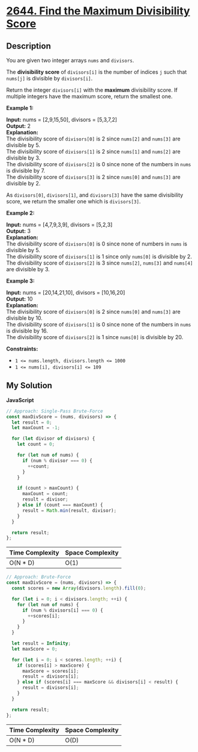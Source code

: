 # [2644. Find the Maximum Divisibility Score](https://leetcode.com/problems/find-the-maximum-divisibility-score)

## Description

You are given two integer arrays `nums` and `divisors`.

The **divisibility score** of `divisors[i]` is the number of indices `j` such that `nums[j]` is divisible by `divisors[i]`.

Return the integer `divisors[i]` with the **maximum** divisibility score. If multiple integers have the maximum score, return the smallest one.

**Example 1:**

**Input:** nums = \[2,9,15,50\], divisors = \[5,3,7,2\]  
**Output:** 2  
**Explanation:**  
The divisibility score of `divisors[0]` is 2 since `nums[2]` and `nums[3]` are divisible by 5.  
The divisibility score of `divisors[1]` is 2 since `nums[1]` and `nums[2]` are divisible by 3.  
The divisibility score of `divisors[2]` is 0 since none of the numbers in `nums` is divisible by 7.  
The divisibility score of `divisors[3]` is 2 since `nums[0]` and `nums[3]` are divisible by 2.

As `divisors[0]`, `divisors[1]`, and `divisors[3]` have the same divisibility score, we return the smaller one which is `divisors[3]`.

**Example 2:**

**Input:** nums = \[4,7,9,3,9\], divisors = \[5,2,3\]  
**Output:** 3  
**Explanation:**  
The divisibility score of `divisors[0]` is 0 since none of numbers in `nums` is divisible by 5.  
The divisibility score of `divisors[1]` is 1 since only `nums[0]` is divisible by 2.  
The divisibility score of `divisors[2]` is 3 since `nums[2]`, `nums[3]` and `nums[4]` are divisible by 3.

**Example 3:**

**Input:** nums = \[20,14,21,10\], divisors = \[10,16,20\]  
**Output:** 10  
**Explanation:**  
The divisibility score of `divisors[0]` is 2 since `nums[0]` and `nums[3]` are divisible by 10.  
The divisibility score of `divisors[1]` is 0 since none of the numbers in `nums` is divisible by 16.  
The divisibility score of `divisors[2]` is 1 since `nums[0]` is divisible by 20.

**Constraints:**

- `1 <= nums.length, divisors.length <= 1000`
- `1 <= nums[i], divisors[i] <= 109`

## My Solution

**JavaScript**

```js
// Approach: Single-Pass Brute-Force
const maxDivScore = (nums, divisors) => {
  let result = 0;
  let maxCount = -1;

  for (let divisor of divisors) {
    let count = 0;

    for (let num of nums) {
      if (num % divisor === 0) {
        ++count;
      }
    }

    if (count > maxCount) {
      maxCount = count;
      result = divisor;
    } else if (count === maxCount) {
      result = Math.min(result, divisor);
    }
  }

  return result;
};
```

| Time Complexity | Space Complexity |
| --------------- | ---------------- |
| O(N \* D)       | O(1)             |

```js
// Approach: Brute-Force
const maxDivScore = (nums, divisors) => {
  const scores = new Array(divisors.length).fill(0);

  for (let i = 0; i < divisors.length; ++i) {
    for (let num of nums) {
      if (num % divisors[i] === 0) {
        ++scores[i];
      }
    }
  }

  let result = Infinity;
  let maxScore = 0;

  for (let i = 0; i < scores.length; ++i) {
    if (scores[i] > maxScore) {
      maxScore = scores[i];
      result = divisors[i];
    } else if (scores[i] === maxScore && divisors[i] < result) {
      result = divisors[i];
    }
  }

  return result;
};
```

| Time Complexity | Space Complexity |
| --------------- | ---------------- |
| O(N \* D)       | O(D)             |
